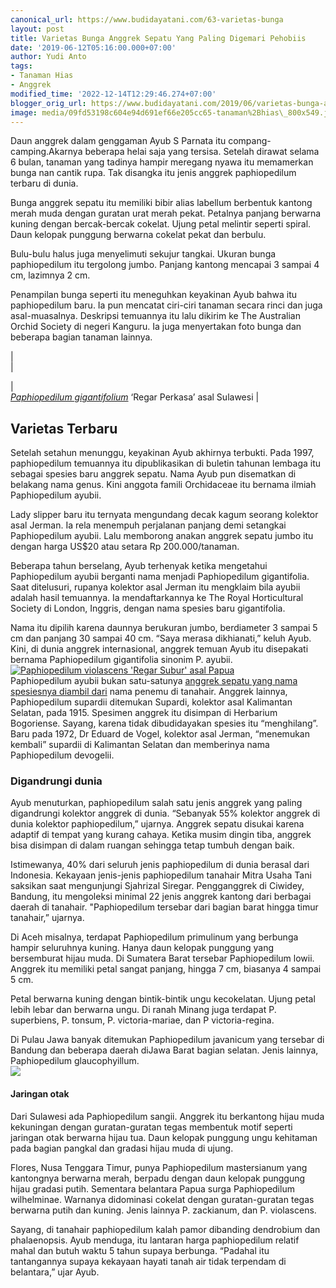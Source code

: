```yaml
---
canonical_url: https://www.budidayatani.com/63-varietas-bunga
layout: post
title: Varietas Bunga Anggrek Sepatu Yang Paling Digemari Pehobiis
date: '2019-06-12T05:16:00.000+07:00'
author: Yudi Anto
tags:
- Tanaman Hias
- Anggrek
modified_time: '2022-12-14T12:29:46.274+07:00'
blogger_orig_url: https://www.budidayatani.com/2019/06/varietas-bunga-anggrek-sepatu-yang.html
image: media/09fd53198c604e94d691ef66e205cc65-tanaman%2Bhias\_800x549.jpg
---
```

Daun anggrek dalam genggaman Ayub S Parnata itu compang-camping.Akarnya beberapa helai saja yang tersisa. Setelah dirawat selama 6 bulan, tanaman yang tadinya hampir meregang nyawa itu memamerkan bunga nan cantik rupa. Tak disangka itu jenis anggrek paphiopedilum terbaru di dunia.  
  
Bunga anggrek sepatu itu memiliki bibir alias labellum berbentuk kantong merah muda dengan guratan urat merah pekat. Petalnya panjang berwarna kuning dengan bercak-bercak cokelat. Ujung petal melintir seperti spiral. Daun kelopak punggung berwarna cokelat pekat dan berbulu.  
  
Bulu-bulu halus juga menyelimuti sekujur tangkai. Ukuran bunga paphiopedilum itu tergolong jumbo. Panjang kantong mencapai 3 sampai 4 cm, lazimnya 2 cm.  
  
Penampilan bunga seperti itu meneguhkan keyakinan Ayub bahwa itu paphiopedilum baru. Ia pun mencatat ciri-ciri tanaman secara rinci dan juga asal-muasalnya. Deskripsi temuannya itu lalu dikirim ke The Australian Orchid Society di negeri Kanguru. Ia juga menyertakan foto bunga dan beberapa bagian tanaman lainnya.  


  
  
|  
  |  

  
|  
 [*Paphiopedilum gigantifolium*](https://www.iucnredlist.org/species/43320329/43327834) ‘Regar Perkasa’ asal Sulawesi |  

  
  

  
## Varietas Terbaru

  
Setelah setahun menunggu, keyakinan Ayub akhirnya terbukti. Pada 1997, paphiopedilum temuannya itu dipublikasikan di buletin tahunan lembaga itu sebagai spesies baru anggrek sepatu. Nama Ayub pun disematkan di belakang nama genus. Kini anggota famili Orchidaceae itu bernama ilmiah Paphiopedilum ayubii.  
  
Lady slipper baru itu ternyata mengundang decak kagum seorang kolektor asal Jerman. Ia rela menempuh perjalanan panjang demi setangkai Paphiopedilum ayubii. Lalu memborong anakan anggrek sepatu jumbo itu dengan harga US$20 atau setara Rp 200.000/tanaman.  
  
Beberapa tahun berselang, Ayub terhenyak ketika mengetahui Paphiopedilum ayubii berganti nama menjadi Paphiopedilum gigantifolia. Saat ditelusuri, rupanya kolektor asal Jerman itu mengklaim bila ayubii adalah hasil temuannya. Ia mendaftarkannya ke The Royal Horticultural Society di London, Inggris, dengan nama spesies baru gigantifolia.  
  
Nama itu dipilih karena daunnya berukuran jumbo, berdiameter 3 sampai 5 cm dan panjang 30 sampai 40 cm. “Saya merasa dikhianati,” keluh Ayub. Kini, di dunia anggrek internasional, anggrek temuan Ayub itu disepakati bernama Paphiopedilum gigantifolia sinonim P. ayubii.  
[![Paphiopedilum violascens 'Regar Subur' asal Papua](https://i0.wp.com/1.bp.blogspot.com/-Cq_FrHhO0Ek/XP-pS7O2OpI/AAAAAAAAB3k/a30SZNXnBX0HXqTRsvkzeyrB7kzsQp-VQCLcBGAs/s640/bunga%2Banggrek_800x234.jpg?resize=640%2C185&ssl=1)](https://i1.wp.com/1.bp.blogspot.com/-Cq_FrHhO0Ek/XP-pS7O2OpI/AAAAAAAAB3k/a30SZNXnBX0HXqTRsvkzeyrB7kzsQp-VQCLcBGAs/s1600/bunga%2Banggrek_800x234.jpg?ssl=1)  
Paphiopedilum ayubii bukan satu-satunya [anggrek sepatu yang nama spesiesnya diambil dari](https://www.budidayatani.com/2019/07/oncidium-lidah-tiga-koleksi-hobiis.html) nama penemu di tanahair. Anggrek lainnya, Paphiopedilum supardii ditemukan Supardi, kolektor asal Kalimantan Selatan, pada 1915. Spesimen anggrek itu disimpan di Herbarium Bogoriense. Sayang, karena tidak dibudidayakan spesies itu “menghilang”. Baru pada 1972, Dr Eduard de Vogel, kolektor asal Jerman, “menemukan kembali” supardii di Kalimantan Selatan dan memberinya nama Paphiopedilum devogelii.  
### Digandrungi dunia

  
Ayub menuturkan, paphiopedilum salah satu jenis anggrek yang paling digandrungi kolektor anggrek di dunia. “Sebanyak 55% kolektor anggrek di dunia kolektor paphiopedilum,” ujarnya. Anggrek sepatu disukai karena adaptif di tempat yang kurang cahaya. Ketika musim dingin tiba, anggrek bisa disimpan di dalam ruangan sehingga tetap tumbuh dengan baik.  
  
Istimewanya, 40% dari seluruh jenis paphiopedilum di dunia berasal dari Indonesia. Kekayaan jenis-jenis paphiopedilum tanahair Mitra Usaha Tani saksikan saat mengunjungi Sjahrizal Siregar. Pengganggrek di Ciwidey, Bandung, itu mengoleksi minimal 22 jenis anggrek kantong dari berbagai daerah di tanahair. "Paphiopedilum tersebar dari bagian barat hingga timur tanahair,” ujarnya.  
  
Di Aceh misalnya, terdapat Paphiopedilum primulinum yang berbunga hampir seluruhnya kuning. Hanya daun kelopak punggung yang bersemburat hijau muda. Di Sumatera Barat tersebar Paphiopedilum lowii. Anggrek itu memiliki petal sangat panjang, hingga 7 cm, biasanya 4 sampai 5 cm.  
  
Petal berwarna kuning dengan bintik-bintik ungu kecokelatan. Ujung petal lebih lebar dan berwarna ungu. Di ranah Minang juga terdapat P. superbiens, P. tonsum, P. victoria-mariae, dan P victoria-regina.  
  
Di Pulau Jawa banyak ditemukan Paphiopedilum javanicum yang tersebar di Bandung dan beberapa daerah diJawa Barat bagian selatan. Jenis lainnya, Paphiopedilum glaucophyillum.  
[![](https://i1.wp.com/1.bp.blogspot.com/-BxdYehVHcms/XQAnUcn9hdI/AAAAAAAAB4A/8UccO79-ZkUjMUofRw72j-P05vSlyQXdgCLcBGAs/s640/bunga%2Banggrek_800x233.jpg?resize=640%2C186&ssl=1)](https://i0.wp.com/1.bp.blogspot.com/-BxdYehVHcms/XQAnUcn9hdI/AAAAAAAAB4A/8UccO79-ZkUjMUofRw72j-P05vSlyQXdgCLcBGAs/s1600/bunga%2Banggrek_800x233.jpg?ssl=1)  
#### Jaringan otak

  
Dari Sulawesi ada Paphiopedilum sangii. Anggrek itu berkantong hijau muda kekuningan dengan guratan-guratan tegas membentuk motif seperti jaringan otak berwarna hijau tua. Daun kelopak punggung ungu kehitaman pada bagian pangkal dan gradasi hijau muda di ujung.  
  
Flores, Nusa Tenggara Timur, punya Paphiopedilum mastersianum yang kantongnya berwarna merah, berpadu dengan daun kelopak punggung hijau gradasi putih. Sementara belantara Papua surga Paphiopedilum wilhelminae. Warnanya didominasi cokelat dengan guratan-guratan tegas berwarna putih dan kuning. Jenis lainnya P. zackianum, dan P. violascens.  
  
Sayang, di tanahair paphiopedilum kalah pamor dibanding dendrobium dan phalaenopsis. Ayub menduga, itu lantaran harga paphiopedilum relatif mahal dan butuh waktu 5 tahun supaya berbunga. “Padahal itu tantangannya supaya kekayaan hayati tanah air tidak terpendam di belantara,” ujar Ayub.